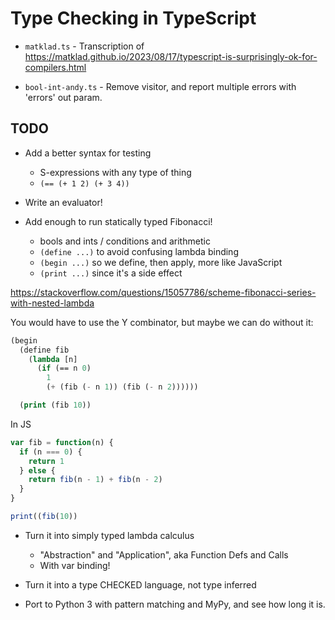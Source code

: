 Type Checking in TypeScript
===========================

- `matklad.ts` - Transcription of
  <https://matklad.github.io/2023/08/17/typescript-is-surprisingly-ok-for-compilers.html>

- `bool-int-andy.ts` - Remove visitor, and report multiple errors with 'errors'
  out param.

## TODO

- Add a better syntax for testing
  - S-expressions with any type of thing
  - `(== (+ 1 2) (+ 3 4))`

- Write an evaluator!

- Add enough to run statically typed Fibonacci!
  - bools and ints / conditions and arithmetic
  - `(define ...)` to avoid confusing lambda binding
  - `(begin ...)` so we define, then apply, more like JavaScript
  - `(print ...)` since it's a side effect

https://stackoverflow.com/questions/15057786/scheme-fibonacci-series-with-nested-lambda

You would have to use the Y combinator, but maybe we can do without it:

```lisp
(begin
  (define fib
    (lambda [n]
      (if (== n 0)
        1
        (+ (fib (- n 1)) (fib (- n 2))))))

  (print (fib 10))
```

In JS 

```javascript
var fib = function(n) {
  if (n === 0) {
    return 1
  } else {
    return fib(n - 1) + fib(n - 2)
  }
}

print((fib(10))
```

- Turn it into simply typed lambda calculus
  - "Abstraction" and "Application", aka Function Defs and Calls
  - With var binding!



- Turn it into a type CHECKED language, not type inferred

- Port to Python 3 with pattern matching and MyPy, and see how long it is.
